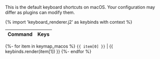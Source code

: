 This is the default keyboard shortcuts on macOS.
Your configuration may differ as plugins can modify them.

{% import 'keyboard_renderer.j2' as keybinds with context %}

| Command | Keys
| ------- | ----
{%- for item in keymap_macos %}
`{{ item[0] }}` | {{ keybinds.render(item[1]) }}
{%- endfor %}